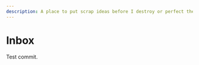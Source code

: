 ```yaml
---
description: A place to put scrap ideas before I destroy or perfect them.
---
```


# Inbox

Test commit.


